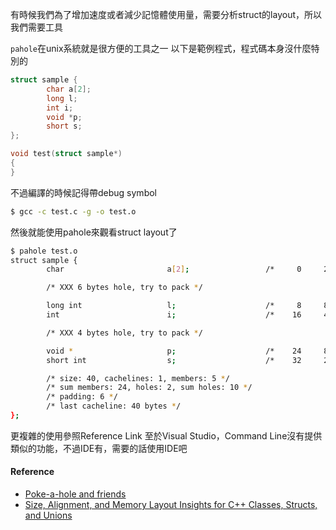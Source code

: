有時候我們為了增加速度或者減少記憶體使用量，需要分析struct的layout，所以我們需要工具

`pahole`在unix系統就是很方便的工具之一
以下是範例程式，程式碼本身沒什麼特別的
``` c
struct sample {
        char a[2];
        long l;
        int i;
        void *p;
        short s;
};

void test(struct sample*)
{
}
```
不過編譯的時候記得帶debug symbol
``` bash
$ gcc -c test.c -g -o test.o
```
然後就能使用pahole來觀看struct layout了
``` bash
$ pahole test.o
struct sample {
        char                       a[2];                 /*     0     2 */

        /* XXX 6 bytes hole, try to pack */

        long int                   l;                    /*     8     8 */
        int                        i;                    /*    16     4 */

        /* XXX 4 bytes hole, try to pack */

        void *                     p;                    /*    24     8 */
        short int                  s;                    /*    32     2 */

        /* size: 40, cachelines: 1, members: 5 */
        /* sum members: 24, holes: 2, sum holes: 10 */
        /* padding: 6 */
        /* last cacheline: 40 bytes */
};
```
更複雜的使用參照Reference Link
至於Visual Studio，Command Line沒有提供類似的功能，不過IDE有，需要的話使用IDE吧

#### Reference
- [Poke-a-hole and friends](https://lwn.net/Articles/335942/)
- [Size, Alignment, and Memory Layout Insights for C++ Classes, Structs, and Unions](https://devblogs.microsoft.com/visualstudio/size-alignment-and-memory-layout-insights-for-c-classes-structs-and-unions/)
